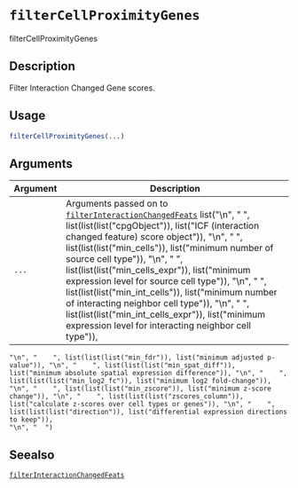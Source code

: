 # `filterCellProximityGenes`

filterCellProximityGenes


## Description

Filter Interaction Changed Gene scores.


## Usage

```r
filterCellProximityGenes(...)
```


## Arguments

Argument      |Description
------------- |----------------
`...`     |      Arguments passed on to [`filterInteractionChangedFeats`](#filterinteractionchangedfeats)   list("\n", "    ", list(list(list("cpgObject")), list("ICF (interaction changed feature) score object")), "\n", "    ", list(list(list("min_cells")), list("minimum number of source cell type")), "\n", "    ", list(list(list("min_cells_expr")), list("minimum expression level for source cell type")), "\n", "    ", list(list(list("min_int_cells")), list("minimum number of interacting neighbor cell type")), "\n", "    ", list(list(list("min_int_cells_expr")), list("minimum expression level for interacting neighbor cell type")), 
    "\n", "    ", list(list(list("min_fdr")), list("minimum adjusted p-value")), "\n", "    ", list(list(list("min_spat_diff")), list("minimum absolute spatial expression difference")), "\n", "    ", list(list(list("min_log2_fc")), list("minimum log2 fold-change")), "\n", "    ", list(list(list("min_zscore")), list("minimum z-score change")), "\n", "    ", list(list(list("zscores_column")), list("calculate z-scores over cell types or genes")), "\n", "    ", list(list(list("direction")), list("differential expression directions to keep")), 
    "\n", "  ")


## Seealso

[`filterInteractionChangedFeats`](#filterinteractionchangedfeats)


